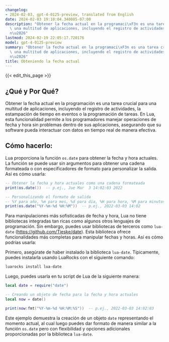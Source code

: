 ```yaml
---
changelog:
- 2024-02-03, gpt-4-0125-preview, translated from English
date: 2024-02-03 19:10:04.348085-07:00
description: "Obtener la fecha actual en la programaci\xF3n es una tarea crucial para\
  \ una multitud de aplicaciones, incluyendo el registro de actividades, la estampaci\xF3\
  n\u2026"
lastmod: 2024-02-19 22:05:17.720176
model: gpt-4-0125-preview
summary: "Obtener la fecha actual en la programaci\xF3n es una tarea crucial para\
  \ una multitud de aplicaciones, incluyendo el registro de actividades, la estampaci\xF3\
  n\u2026"
title: Obteniendo la fecha actual
---
```


{{< edit_this_page >}}

## ¿Qué y Por Qué?

Obtener la fecha actual en la programación es una tarea crucial para una multitud de aplicaciones, incluyendo el registro de actividades, la estampación de tiempo en eventos o la programación de tareas. En Lua, esta funcionalidad permite a los programadores manejar operaciones de fecha y hora sin problemas dentro de sus aplicaciones, asegurando que su software pueda interactuar con datos en tiempo real de manera efectiva.

## Cómo hacerlo:

Lua proporciona la función `os.date` para obtener la fecha y hora actuales. La función se puede usar sin argumentos para obtener una cadena formateada o con especificadores de formato para personalizar la salida. Así es cómo usarla:

```lua
-- Obtener la fecha y hora actuales como una cadena formateada
print(os.date())  -- p.ej., Jue Mar  3 14:02:03 2022

-- Personalizando el formato de salida
-- %Y para año, %m para mes, %d para día, %H para hora, %M para minutos
print(os.date("%Y-%m-%d %H:%M"))  -- p.ej., 2022-03-03 14:02
```

Para manipulaciones más sofisticadas de fecha y hora, Lua no tiene bibliotecas integradas tan ricas como algunos otros lenguajes de programación. Sin embargo, puedes usar bibliotecas de terceros como `lua-date` (https://github.com/Tieske/date). Esta biblioteca ofrece funcionalidades más completas para manipular fechas y horas. Así es cómo podrías usarla:

Primero, asegúrate de haber instalado la biblioteca `lua-date`. Típicamente, puedes instalarla usando LuaRocks con el siguiente comando:

```bash
luarocks install lua-date
```

Luego, puedes usarla en tu script de Lua de la siguiente manera:

```lua
local date = require("date")

-- Creando un objeto de fecha para la fecha y hora actuales
local now = date()

print(now:fmt("%Y-%m-%d %H:%M:%S"))  -- p.ej., 2022-03-03 14:02:03
```

Este ejemplo demuestra la creación de un objeto `date` representando el momento actual, al cual luego puedes dar formato de manera similar a la función `os.date` pero con flexibilidad y opciones adicionales proporcionadas por la biblioteca `lua-date`.
